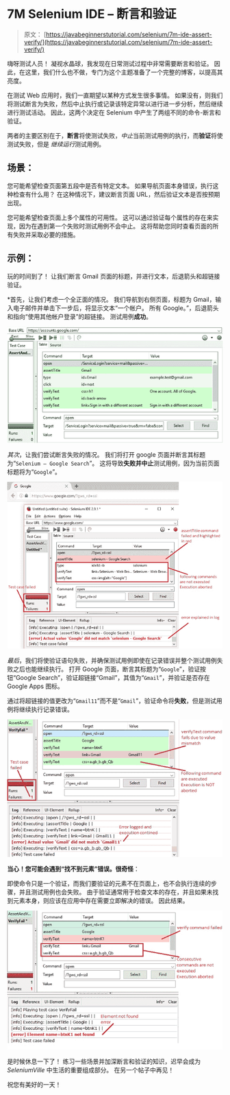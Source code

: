 # 7M Selenium IDE – 断言和验证

> 原文： [https://javabeginnerstutorial.com/selenium/7m-ide-assert-verify/](https://javabeginnerstutorial.com/selenium/7m-ide-assert-verify/)

嗨呀测试人员！ 凝视水晶球，我发现在日常测试过程中非常需要断言和验证。 因此，在这里，我们什么也不做，专门为这个主题准备了一个完整的博客，以提高其亮度。

在测试 Web 应用时，我们一直期望以某种方式发生很多事情。 如果没有，则我们将测试断言为失败，然后中止执行或记录该特定异常以进行进一步分析，然后继续进行测试活动。 因此，这两个决定在 Selenium 中产生了两组不同的命令-断言和验证。

两者的主要区别在于，**断言**将使测试失败，*中止*当前测试用例的执行，而**验证**将使测试失败，但是 *继续运行*测试用例。

## 场景：

您可能希望检查页面第五段中是否有特定文本。 如果导航页面本身错误，执行这种检查有什么用？ 在这种情况下，建议断言页面 URL，然后验证文本是否按预期出现。

您可能希望检查页面上多个属性的可用性。 这可以通过验证每个属性的存在来实现，因为在遇到第一个失败时测试用例不会中止。 这将帮助您同时查看页面的所有失败并采取必要的措施。

## 示例：

玩的时间到了！ 让我们断言 Gmail 页面的标题，并进行文本，后退箭头和超链接验证。

*首先，让我们考虑一个全正面的情况。 我们导航到右侧页面，标题为 Gmail，输入电子邮件并单击下一步后，将显示文本“一个帐户。 所有 Google。”，后退箭头和指向“使用其他帐户登录”的超链接。 测试用例**成功**。

![Assert_Passed](img/18bce0f64f16f1ed9ef0b2f46e00208f.png)

*其次*，让我们尝试断言失败的情况。 我们将打开 google 页面并断言其标题为“`Selenium – Google Search`”。 这将导致**失败并中止**测试用例，因为当前页面标题将为“`Google`”。

![Assert_Failed](img/907b612ab5d42456db684e752db98085.png)    

*最后*，我们将使验证语句失败，并确保测试用例即使在记录错误并整个测试用例失败之后也能继续执行。 打开 Goog​​le 页面，断言其标题为“`Google`”，验证按钮“Google Search”，验证超链接“Gmail”，其值为“`Gmail`”，并验证是否存在 Google Apps 图标。

通过将超链接的值更改为“`Gmail11`”而不是“`Gmail`”，验证命令将**失败**，但是测试用例将继续执行记录错误。

![Verify_Failed](img/1f798fe7f4f3288d78994a199dc08da6.png)

**当心！您可能会遇到“找不到元素”错误。很奇怪**：

即使命令只是一个验证，而我们要验证的元素不在页面上，也不会执行连续的步骤，并且测试用例也会失败。 由于验证通常用于检查文本的存在，并且如果未找到元素本身，则应该在应用中存在需要立即解决的错误。 因此结果。

![Verify_abort](img/5642bd1bfab002baaca11a3491526671.png)

是时候休息一下了！ 练习一些场景并加深断言和验证的知识，迟早会成为 *SeleniumVille* 中生活的重要组成部分。 在另一个帖子中再见！

祝您有美好的一天！

